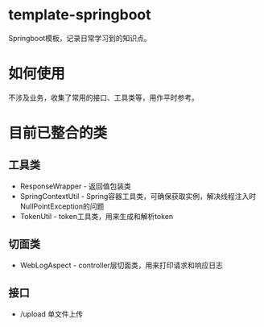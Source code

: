 # template-springboot
Springboot模板，记录日常学习到的知识点。

# 如何使用
不涉及业务，收集了常用的接口、工具类等，用作平时参考。

# 目前已整合的类

## 工具类
* ResponseWrapper - 返回值包装类
* SpringContextUtil - Spring容器工具类，可确保获取实例，解决线程注入时NullPointException的问题
* TokenUtil - token工具类，用来生成和解析token

## 切面类
* WebLogAspect - controller层切面类，用来打印请求和响应日志

## 接口
* /upload 单文件上传

